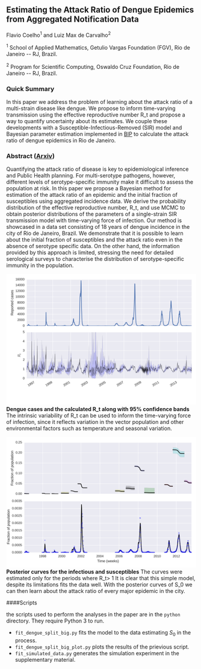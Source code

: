 ## Estimating the Attack Ratio of Dengue Epidemics from Aggregated Notification Data
Flavio Coelho<sup>1</sup> and Luiz Max de Carvalho<sup>2</sup>  

<sup>1</sup> School of Applied Mathematics, Getulio Vargas Foundation (FGV), Rio de Janeiro -- RJ, Brazil.

<sup>2</sup> Program for Scientific Computing, Oswaldo Cruz Foundation, Rio de Janeiro -- RJ, Brazil.

### Quick Summary

In this paper we address the problem of learning about the attack ratio of a multi-strain disease like dengue.
We propose to inform time-varying transmission using the effective reproductive number R_t and propose a way to quantify uncertainty about its estimates.
We couple these developments with a Susceptible-Infectious-Removed (SIR) model and Bayesian parameter estimation implemented in [BIP](http://bayesian-inference.googlecode.com/hg/trunk/BIP/Docs/build/html/index.html) to calculate the attack ratio of dengue epidemics in Rio de Janeiro.

### Abstract ([Arxiv](http://arxiv.org/abs/1502.01236))

Quantifying the attack ratio of disease is key to epidemiological inference and Public Health planning.
For multi-serotype pathogens, however, different levels of serotype-specific immunity make it difficult to assess the population at risk. 
In this paper we propose a Bayesian method for estimation of the attack ratio of an epidemic and the initial fraction of susceptibles using aggregated 
incidence data. 
We derive the probability distribution of the effective reproductive number, R_t, and use MCMC to obtain posterior distributions of the parameters of a single-strain SIR transmission model with time-varying force of infection.
Our method is showcased in a data set consisting of 18 years of dengue incidence in the city of Rio de Janeiro, Brazil.
We demonstrate that it is possible to learn about the initial fraction of susceptibles and the attack ratio even in the absence of serotype specific data.
On the other hand, the information provided by this approach is limited, stressing the need for detailed serological surveys to characterise the distribution of serotype-specific immunity in the population.

![](plots/rt_series.png)
**Dengue cases and the calculated R_t along with 95% confidence bands**
The intrinsic variability of R_t can be used to inform the time-varying force of infection, since it reflects variation in the vector population and other environmental factors such as temperature and seasonal variation.

![](plots/concat_SI.png)
**Posterior curves for the infectious and susceptibles**
The curves were estimated only for the periods where R_t> 1
It is clear that this simple model, despite its limitations fits the data well.
With the posterior curves of S_0 we can then learn about the attack ratio of every major epidemic in the city.

####Scripts

the scripts used to perform the analyses in the paper are in the `python` directory. They require Python 3 to run.
 - `fit_dengue_split_big.py` fits the model to the data estimating $S_0$ in the process.
 - `fit_dengue_split_big_plot.py` plots the results of the prievious script.
 - `fit_simulated_data.py` generates the simulation experiment in the supplementary material.
